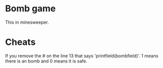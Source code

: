 # Bomb game

This in minesweeper.
# Cheats
If you remove the # on the line 13 that says 'printfield(bombfield)'. 1 means there is an bomb and 0 means it is safe.
